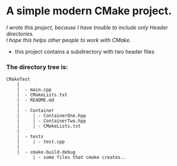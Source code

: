 <H1> A simple modern CMake project.</H1>

*I wrote this project, because I have trouble to include only Header directories.
<br>I hope this helps other people to work with CMake.*

- this project contains a subdirectory with two header files

<H3>The directory tree is:</H3>

``` 
CMakeTest
    |
    |  - main.cpp
    |  - CMakeLists.txt
    |  - README.md
    |
    |  - Container
    |     | - ContainerOne.hpp
    |     | - ContainerTwo.hpp
    |     | - CMakeLists.txt
    |
    |  - tests
    |     | - test.cpp
    |
    |  - cmake-build-debug
          | - some files that cmake creates..
